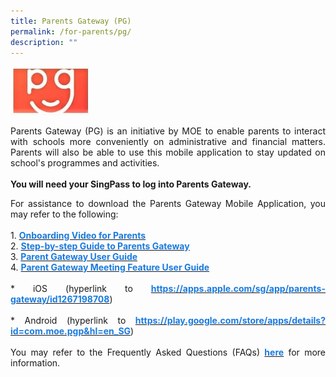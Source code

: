 ```yaml
---
title: Parents Gateway (PG)
permalink: /for-parents/pg/
description: ""
---
```

<img src="/images/parents-gateway.jpeg" 
     style="width:25%">


<p style="text-align:justify">Parents Gateway (PG) is an initiative by MOE to enable parents to interact with schools more conveniently on administrative and financial matters. Parents will also be able to use this mobile application to stay updated on school's programmes and activities.  
<br><br>
<b>You will need your SingPass to log into Parents Gateway.</b> 
<br>
<p style="text-align:justify">For assistance to download the Parents Gateway Mobile Application, you may refer to the following:
<br><br>
	1. <a href="https://youtu.be/02uYTlYD1P4"><b style="text-decoration:none;color:#1A7BDF">Onboarding Video for Parents</b></a><br>
2. <a href="/files/Step-by-step-Guide-to-Parents-Gateway.pdf"><span style="text-decoration:none;color:#1A7BDF"><b>Step-by-step Guide to Parents Gateway</b></span></a><br>
3. <a href="/files/PG Mobile App User Guide.pdf"><span style="text-decoration:none;color:#1A7BDF"><b>Parent Gateway User Guide</b></span></a><br>
	4. <a href="/files/PG Mobile App Meetings Feature User Guide.pdf"><span style="text-decoration:none;color:#1A7BDF"><b>Parent Gateway Meeting Feature User Guide</b></span></a><br><br>
* iOS (hyperlink to <a href="https://apps.apple.com/sg/app/parents-gateway/id1267198708"><b style="text-decoration:none;color:#1A7BDF">https://apps.apple.com/sg/app/parents-gateway/id1267198708</b></a>)
<br><br>
* Android (hyperlink to <a href="https://play.google.com/store/apps/details?id=com.moe.pgp&hl=en\_SG"><b style="text-decoration:none;color:#1A7BDF">https://play.google.com/store/apps/details?id=com.moe.pgp&hl=en_SG</b></a>)
<br><br>
You may refer to the Frequently Asked Questions (FAQs) <a href="/files/FAQs-for-Parents-Gateway.pdf"><span style="text-decoration:none;color:#1A7BDF"><b>here</b></span></a> for more information.